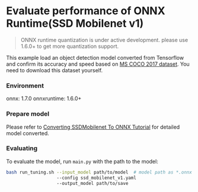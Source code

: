 # Evaluate performance of ONNX Runtime(SSD Mobilenet v1) 
>ONNX runtime quantization is under active development. please use 1.6.0+ to get more quantization support. 

This example load an object detection model converted from Tensorflow and confirm its accuracy and speed based on [MS COCO 2017 dataset](https://cocodataset.org/#download). You need to download this dataset yourself.

### Environment
onnx: 1.7.0
onnxruntime: 1.6.0+

### Prepare model
Please refer to [Converting SSDMobilenet To ONNX Tutorial](https://github.com/onnx/tensorflow-onnx/blob/master/tutorials/ConvertingSSDMobilenetToONNX.ipynb) for detailed model converted. 

### Evaluating
To evaluate the model, run `main.py` with the path to the model:

```bash
bash run_tuning.sh --input_model path/to/model  # model path as *.onnx
                   --config ssd_mobilenet_v1.yaml 
                   --output_model path/to/save
```


